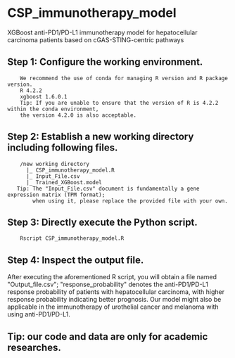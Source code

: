 # CSP_immunotherapy_model
XGBoost anti-PD1/PD-L1 immunotherapy model for hepatocellular carcinoma patients based on cGAS-STING-centric pathways
## Step 1: Configure  the  working  environment.
        We recommend the use of conda for managing R version and R package version.
        R 4.2.2  
        xgboost 1.6.0.1  
        Tip: If you are unable to ensure that the version of R is 4.2.2 within the conda environment,  
        the version 4.2.0 is also acceptable.
## Step 2: Establish a new working directory including following files.
        /new working directory  
          |_ CSP_immunotherapy_model.R  
          |_ Input_File.csv  
          |_ Trained_XGBoost.model   
       Tip: The "Input_File.csv" document is fundamentally a gene expression matrix (TPM format);   
            when using it, please replace the provided file with your own.  
## Step 3: Directly execute the Python script.
        Rscript CSP_immunotherapy_model.R  
## Step 4: Inspect the output file.
After executing the aforementioned R script, you will obtain a file named "Output_file.csv"; "response_probability" denotes the anti-PD1/PD-L1 response probability of patients with hepatocellular carcinoma, with higher response probability indicating better prognosis. Our model might also be applicable in the immunotherapy of urothelial  cancer and melanoma with using anti-PD1/PD-L1.







  

## Tip: our code and data are only for academic researches.


